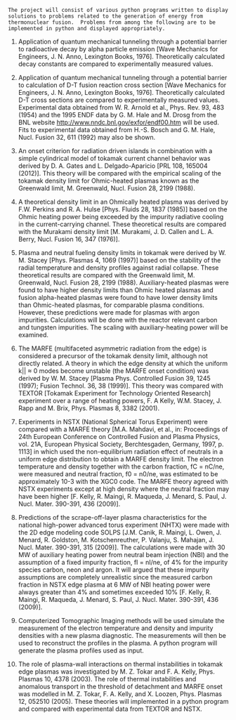 	The project will consist of various python programs written to display solutions to problems related to the generation of energy from thermonuclear fusion.  Problems from among the following are to be implemented in python and displayed appropriately.
1.	Application of quantum mechanical tunneling through a potential barrier to radioactive decay by alpha particle emission [Wave Mechanics for Engineers, J. N. Anno, Lexington Books, 1976].  Theoretically calculated decay constants are compared to experimentally measured values. 

2.	Application of quantum mechanical tunneling through a potential barrier to calculation of D-T fusion reaction cross section [Wave Mechanics for Engineers, J. N. Anno, Lexington Books, 1976].  Theoretically calculated D-T cross sections are compared to experimentally measured values.  Experimental data obtained from W. R. Arnold et al., Phys. Rev. 93, 483 (1954) and the 1995 ENDF data by G. M. Hale and M. Drosg from the BNL website http://www.nndc.bnl.gov/exfor/endf00.htm will be used.  Fits to experimental data obtained from H.-S. Bosch and G. M. Hale, Nucl. Fusion 32, 611 (1992) may also be shown.

3.	An onset criterion for radiation driven islands in combination with a simple cylindrical model of tokamak current channel behavior was derived by D. A. Gates and L. Delgado-Aparicio [PRL 108, 165004 (2012)].   This theory will be compared with the empirical scaling of the tokamak density limit for Ohmic-heated plasmas known as the Greenwald limit, M. Greenwald, Nucl. Fusion 28, 2199 (1988).

4.	A theoretical density limit in an Ohmically heated plasma was derived by F.W. Perkins and R. A. Hulse [Phys. Fluids 28, 1837 (1985)] based on the Ohmic heating power being exceeded by the impurity radiative cooling in the current-carrying channel. These theoretical results are compared with the Murakami density limit [M. Murakami, J. D. Callen and L. A. Berry, Nucl. Fusion 16, 347 (1976)].

5.	Plasma and neutral fueling density limits in tokamak were derived by W. M. Stacey [Phys. Plasmas 4, 1069 (1997)] based on the stability of the radial temperature and density profiles against radial collapse.  These theoretical results are compared with the Greenwald limit, M. Greenwald, Nucl. Fusion 28, 2199 (1988).  Auxiliary-heated plasmas were found to have higher density limits than Ohmic heated plasmas and fusion alpha-heated plasmas were found to have lower density limits than Ohmic-heated plasmas, for comparable plasma conditions.  However, these predictions were made for plasmas with argon impurities.  Calculations will be done with the reactor relevant carbon and tungsten impurities.  The scaling with auxiliary-heating power will be examined.

6.	The MARFE (multifaceted asymmetric radiation from the edge) is considered a precursor of the tokamak density limit, although not directly related. A theory in which the edge density at which the uniform k|| ≈ 0 modes become unstable (the MARFE onset condition) was derived by W. M. Stacey [Plasma Phys. Controlled Fusion 39, 1245 (1997); Fusion Technol. 36, 38 (1999)].  This theory was compared with TEXTOR [Tokamak Experiment for Technology Oriented Research] experiment over a range of heating powers, F. A Kelly, W.M. Stacey, J. Rapp and M. Brix, Phys. Plasmas 8, 3382 (2001).

7.	Experiments in NSTX (National Spherical Torus Experiment) were compared with a MARFE theory [M.A. Mahdavi, et al., in: Proceedings of 24th European Conference on Controlled Fusion and Plasma Physics, vol. 21A, European Physical Society, Berchtesgaden, Germany, 1997, p. 1113] in which used the non-equilibrium radiation effect of neutrals in a uniform edge distribution to obtain a MARFE density limit. The electron temperature and density together with the carbon fraction, fC = nC/ne, were measured and neutral fraction, f0 = n0/ne, was estimated to be approximately 10-3 with the XGC0 code.  The MARFE theory agreed with NSTX experiments except at high density where the neutral fraction may have been higher [F. Kelly, R. Maingi, R. Maqueda, J. Menard, S. Paul, J. Nucl. Mater. 390-391, 436 (2009)].

8.	Predictions of the scrape-off-layer plasma characteristics for the national high-power advanced torus experiment (NHTX) were made with the 2D edge modeling code SOLPS [J.M. Canik, R. Maingi, L. Owen, J. Menard, R. Goldston, M. Kotschenreuther, P. Valanju, S. Mahajan, J. Nucl. Mater. 390-391, 315 (2009)]. The calculations were made with 30 MW of auxiliary heating power from neutral beam injection (NBI) and the assumption of a fixed impurity fraction, fI = nI/ne, of 4% for the impurity species carbon, neon and argon. It will argued that these impurity assumptions are completely unrealistic since the measured carbon fraction in NSTX edge plasma at 6 MW of NBI heating power were always greater than 4% and sometimes exceeded 10% [F. Kelly, R. Maingi, R. Maqueda, J. Menard, S. Paul, J. Nucl. Mater. 390-391, 436 (2009)].

9.	Computerized Tomographic Imaging methods will be used simulate the measurement of the electron temperature and density and impurity densities with a new plasma diagnostic.  The measurements will then be used to reconstruct the profiles in the plasma.  A python program will generate the plasma profiles used as input.

10.	The role of plasma-wall interactions on thermal instabilities in tokamak edge plasmas was investigated by M. Z. Tokar and F. A. Kelly, Phys. Plasmas 10, 4378 (2003).  The role of thermal instabilities and anomalous transport in the threshold of detachment and MARFE onset was modelled in M. Z. Tokar, F. A. Kelly, and X. Loozen,  Phys. Plasmas 12, 052510 (2005).  These theories will implemented in a python program and compared with experimental data from TEXTOR and NSTX.
